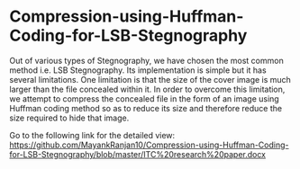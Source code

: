 # Compression-using-Huffman-Coding-for-LSB-Stegnography
Out  of various types of Stegnography, we have chosen the most common method i.e. LSB Stegnography. Its implementation is simple but it has several limitations. One limitation is that the size of the cover image is much larger than the file concealed within it. In order to overcome this limitation, we attempt to compress the concealed file in the form of an image using Huffman coding method so as to reduce its size and therefore reduce the size required to hide that image.

Go to  the following link for the detailed view:
https://github.com/MayankRanjan10/Compression-using-Huffman-Coding-for-LSB-Stegnography/blob/master/ITC%20research%20paper.docx
